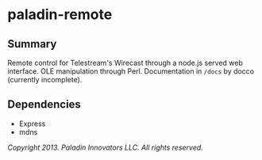 paladin-remote
=============

Summary
-------
Remote control for Telestream's Wirecast through a node.js served web interface. OLE manipulation through Perl. Documentation in `/docs` by docco (currently incomplete).

Dependencies
------------
- Express
- mdns

*Copyright 2013. Paladin Innovators LLC. All rights reserved.*